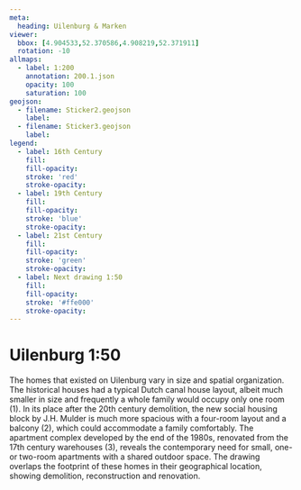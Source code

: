 ```yaml
---
meta:
  heading: Uilenburg & Marken
viewer:
  bbox: [4.904533,52.370586,4.908219,52.371911]
  rotation: -10
allmaps:
  - label: 1:200
    annotation: 200.1.json
    opacity: 100
    saturation: 100
geojson:
  - filename: Sticker2.geojson
    label: 
  - filename: Sticker3.geojson
    label: 
legend:
  - label: 16th Century
    fill:
    fill-opacity:
    stroke: 'red'
    stroke-opacity:
  - label: 19th Century
    fill:
    fill-opacity:
    stroke: 'blue'
    stroke-opacity:
  - label: 21st Century
    fill:
    fill-opacity:
    stroke: 'green'
    stroke-opacity:
  - label: Next drawing 1:50
    fill:
    fill-opacity:
    stroke: '#ffe000'
    stroke-opacity:
---
```

# Uilenburg 1:50
The homes that existed on Uilenburg vary in size and spatial organization. The historical houses had a typical Dutch canal house layout, albeit much smaller in size and frequently a whole family would occupy only one room (1). In its place after the 20th century demolition, the new social housing block by J.H. Mulder is much more spacious with a four-room layout and a balcony (2), which could accommodate a family comfortably. The apartment complex developed by the end of the 1980s, renovated from the 17th century warehouses (3), reveals the contemporary need for small, one- or two-room apartments with a shared outdoor space. The drawing overlaps the footprint of these homes in their geographical location, showing demolition, reconstruction and renovation. 